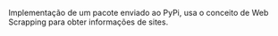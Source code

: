 Implementação de um pacote enviado ao PyPi, usa o conceito de Web Scrapping para obter informações de sites.
